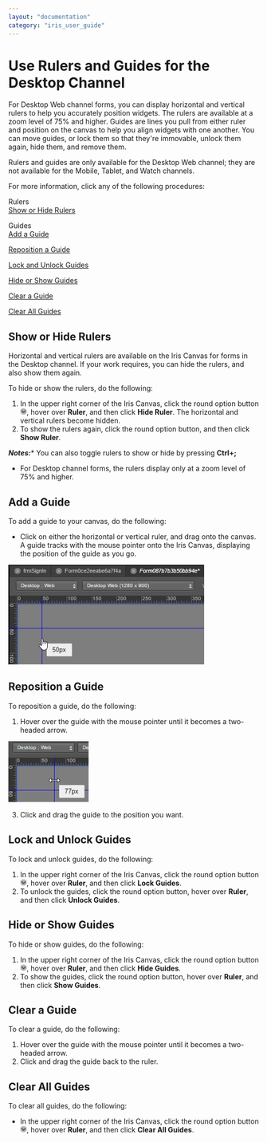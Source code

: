```yaml
---
layout: "documentation"
category: "iris_user_guide"
---
```

                          


Use Rulers and Guides for the Desktop Channel
=============================================

For Desktop Web channel forms, you can display horizontal and vertical rulers to help you accurately position widgets. The rulers are available at a zoom level of 75% and higher. Guides are lines you pull from either ruler and position on the canvas to help you align widgets with one another. You can move guides, or lock them so that they're immovable, unlock them again, hide them, and remove them.

Rulers and guides are only available for the Desktop Web channel; they are not available for the Mobile, Tablet, and Watch channels.

For more information, click any of the following procedures:

Rulers  
[Show or Hide Rulers](#show-or-hide-rulers)

Guides  
[Add a Guide](#add-a-guide)

[Reposition a Guide](#reposition-a-guide)

[Lock and Unlock Guides](#lock-and-unlock-guides)

[Hide or Show Guides](#hide-or-show-guides)

[Clear a Guide](#clear-a-guide)

[Clear All Guides](#clear-all-guides)

Show or Hide Rulers
-------------------

Horizontal and vertical rulers are available on the Iris Canvas for forms in the Desktop channel. If your work requires, you can hide the rulers, and also show them again.

To hide or show the rulers, do the following:

1.  In the upper right corner of the Iris Canvas, click the round option button ![](Resources/Images/IrisCanvasOptionButton_13x13.png), hover over **Ruler**, and then click **Hide Ruler**. The horizontal and vertical rulers become hidden.
2.  To show the rulers again, click the round option button, and then click **Show Ruler**.

**_Notes:_***   You can also toggle rulers to show or hide by pressing **Ctrl+;**
*   For Desktop channel forms, the rulers display only at a zoom level of 75% and higher.

Add a Guide
-----------

To add a guide to your canvas, do the following:

*   Click on either the horizontal or vertical ruler, and drag onto the canvas. A guide tracks with the mouse pointer onto the Iris Canvas, displaying the position of the guide as you go.

![](Resources/Images/AddGuide.png)

Reposition a Guide
------------------

To reposition a guide, do the following:

1.  Hover over the guide with the mouse pointer until it becomes a two-headed arrow.

![](Resources/Images/RepositionGuide.png)

3.  Click and drag the guide to the position you want.

Lock and Unlock Guides
----------------------

To lock and unlock guides, do the following:

1.  In the upper right corner of the Iris Canvas, click the round option button ![](Resources/Images/IrisCanvasOptionButton_13x13.png), hover over **Ruler**, and then click **Lock Guides**.
2.  To unlock the guides, click the round option button, hover over **Ruler**, and then click **Unlock Guides**.

Hide or Show Guides
-------------------

To hide or show guides, do the following:

1.  In the upper right corner of the Iris Canvas, click the round option button ![](Resources/Images/IrisCanvasOptionButton_13x13.png), hover over **Ruler**, and then click **Hide Guides**.
2.  To show the guides, click the round option button, hover over **Ruler**, and then click **Show Guides**.

Clear a Guide
-------------

To clear a guide, do the following:

1.  Hover over the guide with the mouse pointer until it becomes a two-headed arrow.
2.  Click and drag the guide back to the ruler.

Clear All Guides
----------------

To clear all guides, do the following:

*   In the upper right corner of the Iris Canvas, click the round option button ![](Resources/Images/IrisCanvasOptionButton_13x13.png), hover over **Ruler**, and then click **Clear All Guides**.

